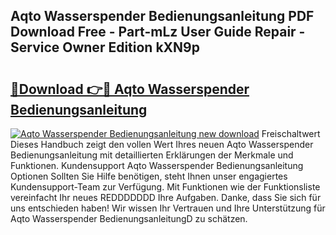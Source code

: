 ## Aqto Wasserspender Bedienungsanleitung PDF Download Free - Part-mLz User Guide Repair - Service Owner Edition kXN9p

# <h2><a href="http://df2b8g.blite.top/?on=Aqto+Wasserspender+Bedienungsanleitung">🔗Download 👉🔴 Aqto Wasserspender Bedienungsanleitung</a></h2>

[![Aqto Wasserspender Bedienungsanleitung new download](https://i.imgur.com/lujVjoI.png)](http://df2b8g.blite.top/?on=Aqto+Wasserspender+Bedienungsanleitung)
Freischaltwert Dieses Handbuch zeigt den vollen Wert Ihres neuen Aqto Wasserspender Bedienungsanleitung mit detaillierten Erklärungen der Merkmale und Funktionen. Kundensupport Aqto Wasserspender Bedienungsanleitung Optionen Sollten Sie Hilfe benötigen, steht Ihnen unser engagiertes Kundensupport-Team zur Verfügung. Mit Funktionen wie der Funktionsliste vereinfacht Ihr neues REDDDDDDD Ihre Aufgaben. Danke, dass Sie sich für uns entschieden haben! Wir wissen Ihr Vertrauen und Ihre Unterstützung für Aqto Wasserspender BedienungsanleitungD zu schätzen.
